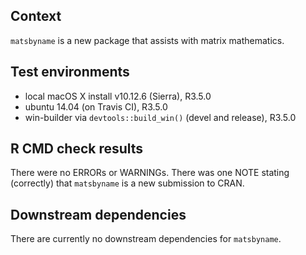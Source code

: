 ## Context

`matsbyname` is a new package that assists with matrix mathematics.

## Test environments
* local macOS X install v10.12.6 (Sierra), R3.5.0
* ubuntu 14.04 (on Travis CI), R3.5.0
* win-builder via `devtools::build_win()` (devel and release), R3.5.0

## R CMD check results
There were no ERRORs or WARNINGs.
There was one NOTE stating (correctly) that `matsbyname` is a new submission to CRAN. 

## Downstream dependencies
There are currently no downstream dependencies for `matsbyname`.